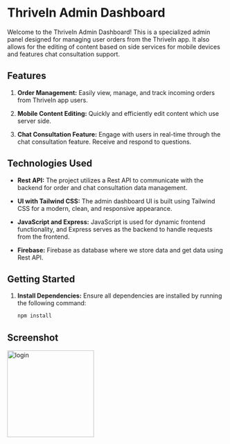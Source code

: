 # ThriveIn Admin Dashboard


Welcome to the ThriveIn Admin Dashboard! This is a specialized admin panel designed for managing user orders from the ThriveIn app. It also allows for the editing of content based on side services for mobile devices and features chat consultation support.

## Features

1. **Order Management:**
   Easily view, manage, and track incoming orders from ThriveIn app users.

2. **Mobile Content Editing:**
   Quickly and efficiently edit content which use server side.

3. **Chat Consultation Feature:**
   Engage with users in real-time through the chat consultation feature. Receive and respond to questions.


## Technologies Used

- **Rest API:**
  The project utilizes a Rest API to communicate with the backend for order and chat consultation data management.

- **UI with Tailwind CSS:**
  The admin dashboard UI is built using Tailwind CSS for a modern, clean, and responsive appearance.

- **JavaScript and Express:**
  JavaScript is used for dynamic frontend functionality, and Express serves as the backend to handle requests from the frontend.

- **Firebase:**
  Firebase as database where we store data and get data using Rest API.

## Getting Started

1. **Install Dependencies:**
   Ensure all dependencies are installed by running the following command:
   ```bash
   npm install

## Screenshot 
<div style="display:flex;">
    <img alt="login" title="login" width="200px" src="img/" />

</div>
